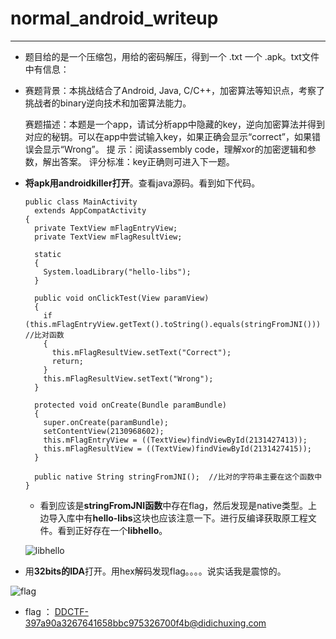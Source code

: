 # normal_android_writeup

------

- 题目给的是一个压缩包，用给的密码解压，得到一个 .txt 一个 .apk。txt文件中有信息：

- 赛题背景：本挑战结合了Android, Java, C/C++，加密算法等知识点，考察了挑战者的binary逆向技术和加密算法能力。

  赛题描述：本题是一个app，请试分析app中隐藏的key，逆向加密算法并得到对应的秘钥。可以在app中尝试输入key，如果正确会显示“correct”，如果错误会显示“Wrong”。
  提   示：阅读assembly code，理解xor的加密逻辑和参数，解出答案。
  评分标准：key正确则可进入下一题。

- **将apk用androidkiller打开**。查看java源码。看到如下代码。

  ```
  public class MainActivity
    extends AppCompatActivity
  {
    private TextView mFlagEntryView;
    private TextView mFlagResultView;
    
    static
    {
      System.loadLibrary("hello-libs");
    }
    
    public void onClickTest(View paramView)
    {
      if (this.mFlagEntryView.getText().toString().equals(stringFromJNI())) //比对函数
      {
        this.mFlagResultView.setText("Correct");
        return;
      }
      this.mFlagResultView.setText("Wrong");
    }
    
    protected void onCreate(Bundle paramBundle)
    {
      super.onCreate(paramBundle);
      setContentView(2130968602);
      this.mFlagEntryView = ((TextView)findViewById(2131427413));
      this.mFlagResultView = ((TextView)findViewById(2131427415));
    }
    
    public native String stringFromJNI();  //比对的字符串主要在这个函数中
  }
  ```

  - 看到应该是**stringFromJNI函数**中存在flag，然后发现是native类型。上边导入库中有**hello-libs**这块也应该注意一下。进行反编译获取原工程文件。看到正好存在一个**libhello**。

  ![libhello](C:\Users\varas\PCTF_REVERSE\normal_android\libhello.png)

- 用**32bits的IDA**打开。用hex解码发现flag。。。。说实话我是震惊的。

![flag](C:\Users\varas\PCTF_REVERSE\normal_android\flag.png)

- flag ： DDCTF-397a90a3267641658bbc975326700f4b@didichuxing.com